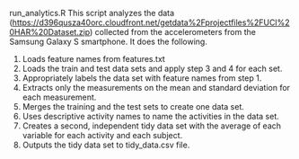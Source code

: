 run_analytics.R
This script analyzes the data (https://d396qusza40orc.cloudfront.net/getdata%2Fprojectfiles%2FUCI%20HAR%20Dataset.zip) collected from the accelerometers from the Samsung Galaxy S smartphone. It does the following. 

1. Loads feature names from features.txt
2. Loads the train and test data sets and apply step 3 and 4 for each set.
3. Appropriately labels the data set with feature names from step 1.
4. Extracts only the measurements on the mean and standard deviation for each measurement.
5. Merges the training and the test sets to create one data set.
6. Uses descriptive activity names to name the activities in the data set.
7. Creates a second, independent tidy data set with the average of each variable for each activity and each subject. 
8. Outputs the tidy data set to tidy_data.csv file.